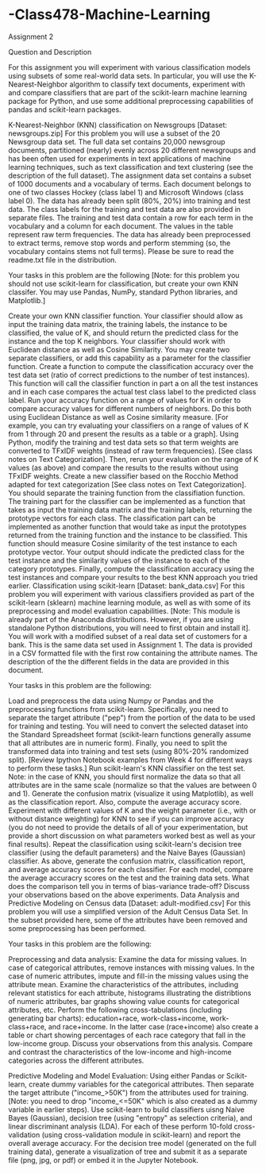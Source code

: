 # -Class478-Machine-Learning
Assignment 2

Question and Description 

For this assignment you will experiment with various classification models using subsets of some real-world data sets. In particular, you will use the K-Nearest-Neighbor algorithm to classify text documents, experiment with and compare classifiers that are part of the scikit-learn machine learning package for Python, and use some additional preprocessing capabilities of pandas and scikit-learn packages.

K-Nearest-Neighbor (KNN) classification on Newsgroups [Dataset: newsgroups.zip]
For this problem you will use a subset of the 20 Newsgroup data set. The full data set contains 20,000 newsgroup documents, partitioned (nearly) evenly across 20 different newsgroups and has been often used for experiments in text applications of machine learning techniques, such as text classification and text clustering (see the description of the full dataset). The assignment data set contains a subset of 1000 documents and a vocabulary of  terms. Each document belongs to one of two classes Hockey (class label 1) and Microsoft Windows (class label 0). The data has already been split (80%, 20%) into training and test data. The class labels for the training and test data are also provided in separate files. The training and test data contain a row for each term in the vocabulary and a column for each document. The values in the table represent raw term frequencies. The data has already been preprocessed to extract terms, remove stop words and perform stemming (so, the vocabulary contains stems not full terms). Please be sure to read the readme.txt file in the distribution.

Your tasks in this problem are the following [Note: for this problem you should not use scikit-learn for classification, but create your own KNN classifer. You may use Pandas, NumPy, standard Python libraries, and Matplotlib.]

Create your own KNN classifier function. Your classifier should allow as input the training data matrix, the training labels, the instance to be classified, the value of K, and should return the predicted class for the instance and the top K neighbors. Your classifier should work with Euclidean distance as well as Cosine Similarity. You may create two separate classifiers, or add this capability as a parameter for the classifier function.
Create a function to compute the classification accuracy over the test data set (ratio of correct predictions to the number of test instances). This function will call the classifier function in part a on all the test instances and in each case compares the actual test class label to the predicted class label.
Run your accuracy function on a range of values for K in order to compare accuracy values for different numbers of neighbors. Do this both using Euclidean Distance as well as Cosine similarity measure. [For example, you can try evaluating your classifiers on a range of values of K from 1 through 20 and present the results as a table or a graph].
Using Python, modify the training and test data sets so that term weights are converted to TFxIDF weights (instead of raw term frequencies). [See class notes on Text Categorization]. Then, rerun your evaluation on the range of K values (as above) and compare the results to the results without using TFxIDF weights.
Create a new classifier based on the Rocchio Method adapted for text categorization [See class notes on Text Categorization]. You should separate the training function from the classifiation function. The training part for the classifier can be implemented as a function that takes as input the training data matrix and the training labels, returning the prototype vectors for each class. The classification part can be implemented as another function that would take as input the prototypes returned from the training function and the instance to be classified. This function should measure Cosine similarity of the test instance to each prototype vector. Your output should indicate the predicted class for the test instance and the similarity values of the instance to each of the category prototypes. Finally, compute the classification accuracy using the test instances and compare your results to the best KNN approach you tried earlier.
Classification using scikit-learn [Dataset: bank_data.csv]
For this problem you will experiment with various classifiers provided as part of the scikit-learn (sklearn) machine learning module, as well as with some of its preprocessing and model evaluation capabilities.  [Note: This module is already part of the Anaconda distributions. However, if you are using standalone Python distributions, you will need to first obtain and install it]. You will work with a modified subset of a real data set of customers for a bank. This is the same data set used in Assignment 1. The data is provided in a CSV formatted file with the first row containing the attribute names. The description of the the different fields in the data are provided in this document.

Your tasks in this problem are the following:

Load and preprocess the data using Numpy or Pandas and the preprocessing functions from scikit-learn. Specifically, you need to separate the target attribute ("pep") from the portion of the data to be used for training and testing. You will need to convert the selected dataset into the Standard Spreadsheet format (scikit-learn functions generally assume that all attributes are in numeric form). Finally, you need to split the transformed data into training and test sets (using 80%-20% randomized split). [Review Ipython Notebook examples from Week 4 for different ways to perform these tasks.]
Run scikit-learn's KNN classifier on the test set. Note: in the case of KNN, you should first normalize the data so that all attributes are in the same scale (normalize so that the values are between 0 and 1). Generate the confusion matrix (visualize it using Matplotlib), as well as the classification report. Also, compute the average accuracy score. Experiment with different values of K and the weight parameter (i.e., with or without distance weighting) for KNN to see if you can improve accuracy (you do not need to provide the details of all of your experimentation, but provide a short discussion on what parameters worked best as well as your final results).
Repeat the classification using scikit-learn's decision tree classifier (using the default parameters) and the Naive Bayes (Gaussian) classifier. As above, generate the confusion matrix, classification report, and average accuracy scores for each classifier. For each model, compare the average accuracry scores on the test and the training data sets. What does the comparison tell you in terms of bias-variance trade-off?
Discuss your observations based on the above experiments.
Data Analysis and Predictive Modeling on Census data [Dataset: adult-modified.csv]
For this problem you will use a simplified version of the Adult Census Data Set. In the subset provided here, some of the attributes have been removed and some preprocessing has been performed.

Your tasks in this problem are the following:

Preprocessing and data analysis:
Examine the data for missing values. In case of categorical attributes, remove instances with missing values. In the case of numeric attributes, impute and fill-in the missing values using the attribute mean.
Examine the characteristics of the attributes, including relevant statistics for each attribute, histograms illustrating the distribtions of numeric attributes, bar graphs showing value counts for categorical attributes, etc.
Perform the following cross-tabulations (including generating bar charts): education+race, work-class+income, work-class+race, and race+income. In the latter case (race+income) also create a table or chart showing percentages of each race category that fall in the low-income group. Discuss your observations from this analysis.
Compare and contrast the characteristics of the low-income and high-income categories across the different attributes. 

Predictive Modeling and Model Evaluation:
Using either Pandas or Scikit-learn, create dummy variables for the categorical attributes. Then separate the target attribute ("income_>50K") from the attributes used for training. [Note: you need to drop "income_<=50K" which is also created as a dummy variable in earlier steps).
Use scikit-learn to build classifiers uisng Naive Bayes (Gaussian), decision tree (using "entropy" as selection criteria), and linear discriminant analysis (LDA). For each of these perform 10-fold cross-validation (using cross-validation module in scikit-learn) and report the overall average accuracy.
For the decision tree model (generated on the full training data), generate a visualization of tree and submit it as a separate file (png, jpg, or pdf) or embed it in the Jupyter Notebook.
